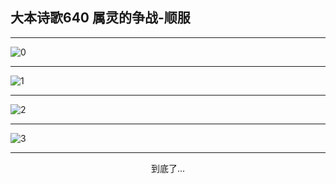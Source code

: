 
## 大本诗歌640 属灵的争战-顺服
        
<div id="aplayer0"></div>

---

<img alt="0" data-original="/data/d0640/0">

---

<img alt="1" data-original="/data/d0640/1">

---

<img alt="2" data-original="/data/d0640/2">

---

<img alt="3" data-original="/data/d0640/3">

---

<p style="text-align: center">到底了...</p>

<script src="/js/dist-view.js"></script>

<script>
MAIN.id = 'd0640';
        
const ap0 = new APlayer({
    container: document.getElementById('aplayer0'),
    volume: 1,
    loop: 'none',
    preload: 'none',
    audio: [{
        name: '大本诗歌640.mp3',
        artist: '大本诗歌',
        url: 'https://res.wx.qq.com/voice/getvoice?mediaid=MzI0NTk3MDM5M18yMjQ3NDk1NjUy',
        cover: '/favicon'
    }]
});
</script>
